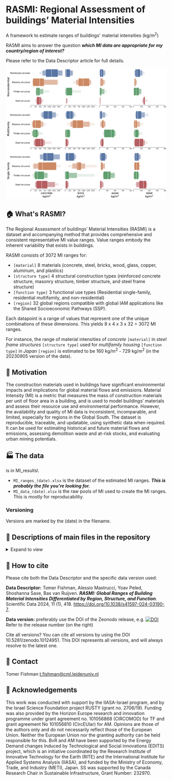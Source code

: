 # RASMI: Regional Assessment of buildings’ Material Intensities

A framework to estimate ranges of buildings' material intensities (kg/m<sup>2</sup>)

RASMI aims to answer the question ***which MI data are appropriate for my country/region of interest?***

Please refer to the Data Descriptor article for full details.

![sample MI ranges box-letter plots](/postestimation/sample_ranges.png)

## :house: What's RASMI?

The Regional Assessment of buildings’ Material Intensities (RASMI) is a dataset and accompanying method that provides comprehensive and consistent representative MI value ranges. Value ranges embody the inherent variability that exists in buildings. 

RASMI consists of 3072 MI ranges for:
- `[material]` 8 materials (concrete, steel, bricks, wood, glass, copper, aluminum, and plastics) 
- `[structure type]` 4 structural construction types (reinforced concrete structure, masonry structure, timber structure, and steel frame structure) 
- `[function type]` 3 functional use types (Residential single-family, residential multifamily, and non-residential) 
- `[region]` 32 global regions compatible with global IAM applications like the Shared Socioeconomic Pathways (SSP). 

Each datapoint is a range of values that represent one of the unique combinations of these dimensions. This yields 8 x 4 x 3 x 32 = 3072 MI ranges.

For instance, the range of material intensities of *concrete* `[material]` in *steel frame structures* `[structure type]` used for *multifamily housing* `[function type]` in *Japan* `[region]` is estimated to be 160 kg/m<sup>2</sup> - 729 kg/m<sup>2</sup> (in the 20230905 version of the data).

## :hospital: Motivation

The construction materials used in buildings have significant environmental impacts and implications for global material flows and emissions. Material Intensity (MI) is a metric that measures the mass of construction materials per unit of floor area in a building, and is used to model buildings’ materials and assess their resource use and environmental performance. However, the availability and quality of MI data is inconsistent, incomparable, and limited, especially for regions in the Global South. 
The dataset is reproducible, traceable, and updatable, using synthetic data when required. It can be used for estimating historical and future material flows and emissions, assessing demolition waste and at-risk stocks, and evaluating urban mining potentials.

## :factory: The data
is in MI_results\
- `MI_ranges_(date).xlsx` is the dataset of the estimated MI ranges. ***This is probably the file you're looking for.***
- `MI_data_(date).xlsx` is the raw pools of MI used to create the MI ranges. This is mostly for reproducability.

### Versioning
Versions are marked by the (date) in the filename.

## :office: Descriptions of main files in the repository
<details>
<summary>Expand to view</summary>

| Folder | File | Decription |
|-|-|-|
|(root) |MI_estimator.py |Python 3 code to create the MI ranges |
|MI_results |See above | |
|data_input_and_ml_processing\ |buildings_v2.xlsx |data from the Heeren & Fishman DB |
| |buildings_v2-structure_type_ML.ows |classification of structure types (Orange suite file) |
| |buildings_v2-structure_type_ML.xlsx |output of the classification of structure types |
| |dims_structure.xlsx |structure and label options for the various dimensions of the data|
|postestimation\ |various files |outputs of the postestimation code in MI_estimator.py |
|tests\ | various folders and files |outputs of the tests of cross validation and effects of the pool size on the MI results |

Refer to the Data Descriptor article for details.
</details>

## :speech_balloon: How to cite
Please cite both the Data Descriptor and the specific data version used:

**Data Descriptor:** Tomer Fishman, Alessio Mastrucci, Yoav Peled, Shoshanna Saxe, Bas van Ruijven. ***RASMI: Global Ranges of Building Material Intensities Differentiated by Region, Structure, and Function***. Scientific Data 2024, 11 (1), 418. https://doi.org/10.1038/s41597-024-03190-7.

**Data version:** preferably use the DOI of the Zeonodo release, e.g. [![DOI](https://zenodo.org/badge/DOI/10.5281/zenodo.10124952.svg)](https://doi.org/10.5281/zenodo.10124952) Refer to the release number (on the right)

Cite all versions? You can cite all versions by using the DOI 10.5281/zenodo.10124951. This DOI represents all versions, and will always resolve to the latest one.

## :e-mail: Contact
Tomer Fishman t.fishman@cml.leidenuniv.nl

## :memo: Acknowledgements

This work was conducted with support by the IIASA-Israel program, and by the Israel Science Foundation project RUSTY (grant no. 2706/19). Funding was also provided by the Horizon Europe research and innovation programme under grant agreement no. 101056868 (CIRCOMOD) for TF and grant agreement No 101056810 (CircEUlar) for AM. Opinions are those of the authors only and do not necessarily reflect those of the European Union. Neither the European Union nor the granting authority can be held responsible for this. BvR and AM have been supported by the Energy Demand changes Induced by Technological and Social innovations (EDITS) project, which is an initiative coordinated by the Research Institute of Innovative Technology for the Earth (RITE) and the International Institute for Applied Systems Analysis (IIASA), and funded by the Ministry of Economy, Trade, and Industry (METI), Japan. SS was supported by the Canada Research Chair in Sustainable Infrastructure, Grant Number: 232970.

